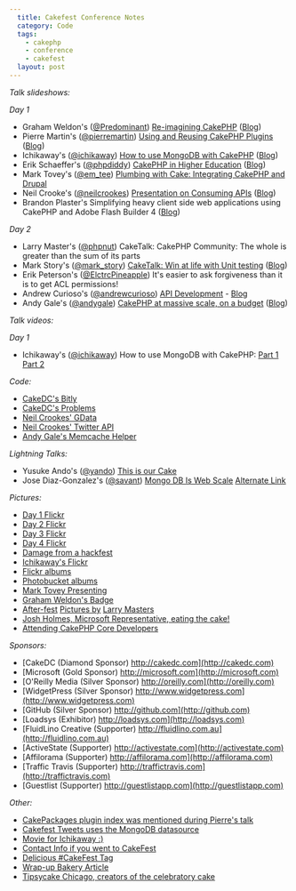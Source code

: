 ```yaml
---
  title: Cakefest Conference Notes
  category: Code
  tags:
    - cakephp
    - conference
    - cakefest
  layout: post
---
```


_*Talk slideshows:*_

*Day 1*

* Graham Weldon's ([@Predominant](http://twitter.com/predominant)) [Re-imagining CakePHP](http://www.slideshare.net/predominant/reimaginging-cakephp) ([Blog](http://grahamweldon.com/))
* Pierre Martin's ([@pierremartin](http://twitter.com/pierremartin)) [Using and Reusing CakePHP Plugins](http://www.slideshare.net/real34/using-reusingplugins) ([Blog](http://www.pierre-martin.fr/))
* Ichikaway's ([@ichikaway](http://twitter.com/ichikaway)) [How to use MongoDB with CakePHP](http://www.slideshare.net/ichikaway/cakefest-ichikawa-upload) ([Blog](http://cake.eizoku.com/blog/))
* Erik Schaeffer's ([@phpdiddy](http://twitter.com/phpdiddy)) [CakePHP in Higher Education](http://www.slideshare.net/therealphpdiddy/cakefest-higher-education) ([Blog](http://phpdiddy.com/))
* Mark Tovey's ([@em_tee](http://twitter.com/em_tee)) [Plumbing with Cake: Integrating CakePHP and Drupal](http://www.slideshare.net/mtovey/plumbing-w-cake)
* Neil Crooke's ([@neilcrookes](http://twitter.com/neilcrookes)) [Presentation on Consuming APIs](http://www.slideshare.net/neilcrookes/designing-cakephp-plugins-for-consuming-apis) ([Blog](http://www.neilcrookes.com/))
* Brandon Plaster's Simplifying heavy client side web applications using CakePHP and Adobe Flash Builder 4 ([Blog](http://blog.brandonplasters.com/))

*Day 2*

* Larry Master's ([@phpnut](http://twitter.com/phpnut)) CakeTalk: CakePHP Community: The whole is greater than the sum of its parts
* Mark Story's ([@mark_story](http://twitter.com/mark_story)) [CakeTalk: Win at life with Unit testing](http://mark-story.com/downloads/view/win-at-life-with-unit-testing) ([Blog](http://mark-story.com/))
* Erik Peterson's ([@ElctrcPineapple](http://twitter/com/ElctrcPineapple)) It's easier to ask forgiveness than it is to get ACL permissions!
* Andrew Curioso's ([@andrewcurioso](http://twitter.com/AndrewCurioso)) [API Development](http://www.slideshare.net/andrewcurioso/cakefest-2010-api-development) - [Blog](http://andrewcurioso.com/2010/06/cakefest-2010/)
* Andy Gale's ([@andygale](http://twitter.com/andygale)) [CakePHP at massive scale, on a budget](http://www.slideshare.net/andygale/cake-php-at-a-massive-scale-on-a-budget) ([Blog](http://andy-gale.com/))


_*Talk videos:*_

*Day 1*

* Ichikaway's ([@ichikaway](http://twitter.com/ichikaway)) How to use MongoDB with CakePHP: [Part 1](http://www.youtube.com/watch?v=IEg5zTCXc0Q) [Part 2](http://www.youtube.com/watch?v=H12wQehWh1E&feature=related)

_*Code:*_

* [CakeDC's Bitly](http://github.com/neilcrookes/CakePHP-Bit.ly-Plugin)
* [CakeDC's Problems](http://github.com/CakeDC/problems)
* [Neil Crookes' GData](http://github.com/neilcrookes/CakePHP-GData-Plugin)
* [Neil Crookes' Twitter API](http://github.com/neilcrookes/CakePHP-Twitter-API-Plugin)
* [Andy Gale's Memcache Helper](http://andy-gale.com/cakephp-view-memcache.html)

_*Lightning Talks:*_

* Yusuke Ando's ([@yando](http://twitter.com/yando)) [This is our Cake](http://www.slideshare.net/yandod/yando-cakefest)
* Jose Diaz-Gonzalez's ([@savant](http://twitter.com/savant)) [Mongo DB Is Web Scale](http://www.youtube.com/watch?v=b2F-DItXtZs) [Alternate Link](http://www.xtranormal.com/watch/6995033/)

_*Pictures:*_

* [Day 1 Flickr](http://www.flickr.com/photos/cakephp/sets/72157624864884680/)
* [Day 2 Flickr](http://www.flickr.com/photos/cakephp/sets/72157624873178620/)
* [Day 3 Flickr](http://www.flickr.com/photos/cakephp/sets/72157624753003887/)
* [Day 4 Flickr](http://www.flickr.com/photos/cakephp/sets/72157624760906727/)
* [Damage from a hackfest](http://twitter.com/loadsys/status/23054110578)
* [Ichikaway's Flickr](http://www.flickr.com/photos/cakefest2010_ichikaway/)
* [Flickr albums](http://www.flickr.com/photos/cakephp/)
* [Photobucket albums](http://s972.photobucket.com/home/CakePHP/allalbums)
* [Mark Tovey Presenting](http://twitpic.com/2l8z3v)
* [Graham Weldon's Badge](http://yfrog.com/n9w8xj)
* [After-fest](http://img.ly/21Vd) [Pictures by](http://img.ly/21Vf) [Larry Masters](http://img.ly/21Ve)
* [Josh Holmes, Microsoft Representative, eating the cake!](http://www.flickr.com/photos/cakephp/4960925289/)
* [Attending CakePHP Core Developers](http://twitpic.com/2lm4bw)

_*Sponsors:*_

* [CakeDC (Diamond Sponsor) http://cakedc.com](http://cakedc.com)
* [Microsoft (Gold Sponsor) http://microsoft.com](http://microsoft.com)
* [O'Reilly Media (Silver Sponsor) http://oreilly.com](http://oreilly.com)
* [WidgetPress (Silver Sponsor) http://www.widgetpress.com](http://www.widgetpress.com)
* [GitHub (Silver Sponsor) http://github.com](http://github.com)
* [Loadsys (Exhibitor) http://loadsys.com](http://loadsys.com)
* [FluidLino Creative (Supporter) http://fluidlino.com.au](http://fluidlino.com.au)
* [ActiveState (Supporter) http://activestate.com](http://activestate.com)
* [Affilorama (Supporter) http://affilorama.com](http://affilorama.com)
* [Traffic Travis (Supporter) http://traffictravis.com](http://traffictravis.com)
* [Guestlist (Supporter) http://guestlistapp.com](http://guestlistapp.com)

_*Other:*_

* [CakePackages plugin index was mentioned during Pierre's talk](http://cakepackages.com)
* [Cakefest Tweets uses the MongoDB datasource](http://cakefesttweets.com/)
* [Movie for Ichikaway :)](http://www.youtube.com/watch?v=mfjzpkGASro)
* [Contact Info if you went to CakeFest](http://fest.cakepackages.com)
* [Delicious #CakeFest Tag](http://www.delicious.com/andrew_curioso/CakeFest)
* [Wrap-up Bakery Article](http://bakery.cakephp.org/articles/view/cakefest-2010-thats-a-wrap)
* [Tipsycake Chicago, creators of the celebratory cake](http://tipsycakechicago.com/)